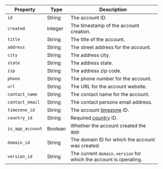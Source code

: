 
| Property | Type | Description |
| - | - | - |
| `id` | String | The account ID. |
| `created` | Integer |  The timestamp of the account creation. |
| `title` | String | The title of the account. |
| `address` | String | The street address for the account. |
| `city` | String | The address city. |
| `state` | String | The address state. |
| `zip` | String | The address zip code. |
| `phone` | String | The phone number for the account. |
| `url` | String | The URL for the account website. |
| `contact_name` | String | The contact name for the account. |
| `contact_email` | String | The contact persons email address. |
| `timezone_id` | String | The account [timezone](/timezones) ID. |
| `country_id` | String | Required [country](/countries) ID. |
| `is_app_account` | Boolean | Whether the account created the app |
| `domain_id` | String | The domain ID for which the account was created. |
| `version_id` | String | The current `domain.version` for which the account is operating. |
